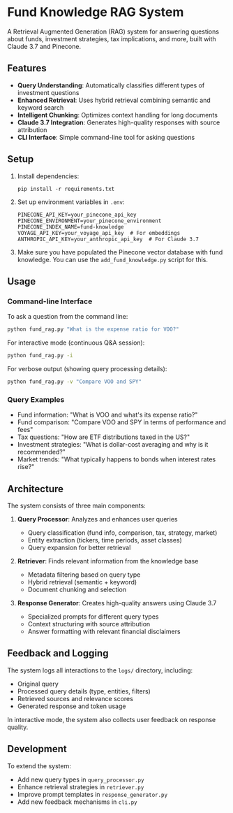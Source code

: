 # Fund Knowledge RAG System

A Retrieval Augmented Generation (RAG) system for answering questions about funds, investment strategies, tax implications, and more, built with Claude 3.7 and Pinecone.

## Features

- **Query Understanding**: Automatically classifies different types of investment questions
- **Enhanced Retrieval**: Uses hybrid retrieval combining semantic and keyword search
- **Intelligent Chunking**: Optimizes context handling for long documents
- **Claude 3.7 Integration**: Generates high-quality responses with source attribution
- **CLI Interface**: Simple command-line tool for asking questions

## Setup

1. Install dependencies:
   ```
   pip install -r requirements.txt
   ```

2. Set up environment variables in `.env`:
   ```
   PINECONE_API_KEY=your_pinecone_api_key
   PINECONE_ENVIRONMENT=your_pinecone_environment
   PINECONE_INDEX_NAME=fund-knowledge
   VOYAGE_API_KEY=your_voyage_api_key  # For embeddings
   ANTHROPIC_API_KEY=your_anthropic_api_key  # For Claude 3.7
   ```

3. Make sure you have populated the Pinecone vector database with fund knowledge. You can use the `add_fund_knowledge.py` script for this.

## Usage

### Command-line Interface

To ask a question from the command line:

```bash
python fund_rag.py "What is the expense ratio for VOO?"
```

For interactive mode (continuous Q&A session):

```bash
python fund_rag.py -i
```

For verbose output (showing query processing details):

```bash
python fund_rag.py -v "Compare VOO and SPY"
```

### Query Examples

- Fund information: "What is VOO and what's its expense ratio?"
- Fund comparison: "Compare VOO and SPY in terms of performance and fees"
- Tax questions: "How are ETF distributions taxed in the US?"
- Investment strategies: "What is dollar-cost averaging and why is it recommended?"
- Market trends: "What typically happens to bonds when interest rates rise?"

## Architecture

The system consists of three main components:

1. **Query Processor**: Analyzes and enhances user queries
   - Query classification (fund info, comparison, tax, strategy, market)
   - Entity extraction (tickers, time periods, asset classes)
   - Query expansion for better retrieval

2. **Retriever**: Finds relevant information from the knowledge base
   - Metadata filtering based on query type
   - Hybrid retrieval (semantic + keyword)
   - Document chunking and selection

3. **Response Generator**: Creates high-quality answers using Claude 3.7
   - Specialized prompts for different query types
   - Context structuring with source attribution
   - Answer formatting with relevant financial disclaimers

## Feedback and Logging

The system logs all interactions to the `logs/` directory, including:
- Original query
- Processed query details (type, entities, filters)
- Retrieved sources and relevance scores
- Generated response and token usage

In interactive mode, the system also collects user feedback on response quality.

## Development

To extend the system:
- Add new query types in `query_processor.py`
- Enhance retrieval strategies in `retriever.py`
- Improve prompt templates in `response_generator.py`
- Add new feedback mechanisms in `cli.py` 